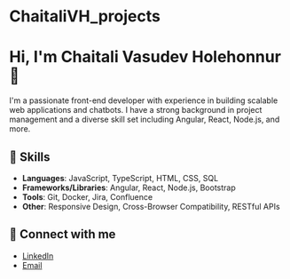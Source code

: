# ChaitaliVH_projects
# Hi, I'm Chaitali Vasudev Holehonnur 👋

I'm a passionate front-end developer with experience in building scalable web applications and chatbots. I have a strong background in project management and a diverse skill set including Angular, React, Node.js, and more.

## 🚀 Skills

- **Languages**: JavaScript, TypeScript, HTML, CSS, SQL
- **Frameworks/Libraries**: Angular, React, Node.js, Bootstrap
- **Tools**: Git, Docker, Jira, Confluence
- **Other**: Responsive Design, Cross-Browser Compatibility, RESTful APIs

## 🔗 Connect with me

- [LinkedIn](www.linkedin.com/in/chaitali-v-h)
- [Email](chaitali.v.h@gmail.com)

